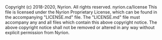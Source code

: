  Copyright (c) 2018-2020, Nyrion. All rights reserved.
 nyrion.ca/license
 This file is licensed under the Nyrion Proprietary License, which can be found in the accompanying "LICENSE.md" file.
 The "LICENSE.md" file must accompany any and all files which contain this above copyright notice.
 The above copyright notice shall not be removed or altered in any way without explicit permission from Nyrion.